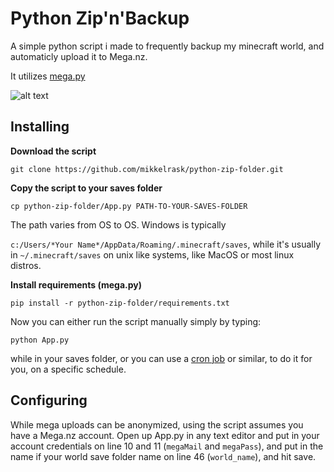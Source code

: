 # Python Zip'n'Backup

A simple python script i made to frequently backup my minecraft world, and automaticly upload it to Mega.nz. 

It utilizes [mega.py](https://pypi.org/project/mega.py/ "mega.py on PyPi.org")

![alt text](https://i.imgur.com/LnSj5FN.png "Screenshot of python-zip-folder in termite")

## Installing 
**Download the script**

```git clone https://github.com/mikkelrask/python-zip-folder.git```

**Copy the script to your saves folder**

```cp python-zip-folder/App.py PATH-TO-YOUR-SAVES-FOLDER```

The path varies from OS to OS. Windows is typically 

```c:/Users/*Your Name*/AppData/Roaming/.minecraft/saves```, while it's usually in 
```~/.minecraft/saves``` on unix like systems, like MacOS or most linux distros.


**Install requirements (mega.py)**


```pip install -r python-zip-folder/requirements.txt```


Now you can either run the script manually simply by typing:

```python App.py ```

while in your saves folder, or you can use a [cron job](https://en.wikipedia.org/wiki/Cron "Cron on Wiki") or similar, to do it for you, on a specific schedule.


## Configuring
While mega uploads can be anonymized, using the script assumes you have a Mega.nz account. Open up App.py in any text editor and put in your account credentials on line 10 and 11 (```megaMail``` and ```megaPass```), and put in the name if your world save folder name on line 46 (```world_name```), and hit save.
